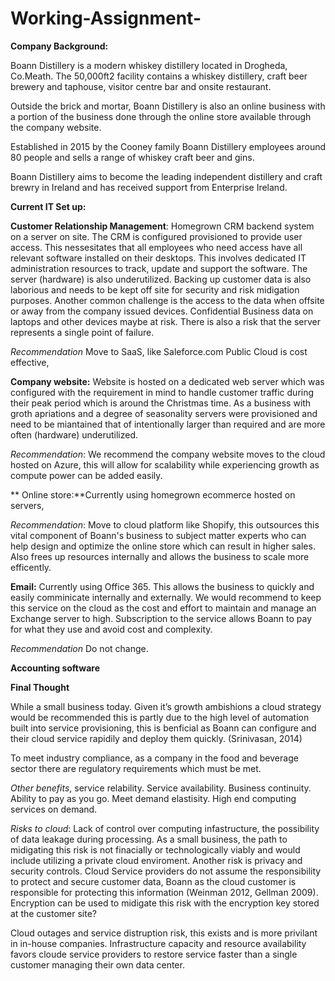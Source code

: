 # Working-Assignment-

**Company Background:** 

Boann Distillery is a modern whiskey distillery located in Drogheda, Co.Meath. The 50,000ft2 facility contains a whiskey distillery, craft beer brewery and taphouse, visitor centre bar and onsite restaurant. 

Outside the brick and mortar, Boann Distillery is also an online business with a portion of the business done through the online store available through the company website. 

Established in 2015 by the Cooney family Boann Distillery employees around 80 people and sells a range of whiskey craft beer and gins. 

Boann Distillery aims to become the leading independent distillery and craft brewry in Ireland and has received support from Enterprise Ireland. 

**Current IT Set up:** 

**Customer Relationship Management**: Homegrown CRM backend system on a server on site. The CRM is configured provisioned to provide user access. This nessesitates that all employees who need access have all relevant software installed on their desktops. This involves dedicated IT administration resources to track, update and support the software. The server (hardware) is also underutilized. Backing up customer data is also laborious and needs to be kept off site for security and risk midigation purposes. Another common challenge is the access to the data when offsite or away from the company issued devices. Confidential Business data on laptops and other devices maybe at risk. There is also a risk that the server represents a single point of failure. 

*Recommendation* 
Move to SaaS, like Saleforce.com Public Cloud is cost effective, 

**Company website:** Website is hosted on a dedicated web server which was configured with the requirement in mind to handle customer traffic during their peak period which is around the Christmas time. As a business with groth apriations and a degree of seasonality servers were provisioned and need to be miantained that of intentionally larger than required and are more often (hardware) underutilized. 

*Recommendation*: We recommend the company website moves to the cloud hosted on Azure, this will allow for scalability while experiencing growth as compute power can be added easily. 

** Online store:**Currently using homegrown ecommerce hosted on servers, 

*Recommendation*: Move to cloud platform like Shopify, this outsources this vital component of Boann's business to subject matter experts who can help design and optimize the online store which can result in higher sales. Also frees up resources internally and allows the business to scale more efficently. 

**Email:** Currently using Office 365. This allows the business to quickly and easily comminicate internally and externally. We would recommend to keep this service on the cloud as the cost and effort to maintain and manage an Exchange server to high. Subscription to the service allows Boann to pay for what they use and avoid cost and complexity. 

*Recommendation* Do not change.

**Accounting software**

**Final Thought** 

While a small business today. Given it’s growth ambishions a cloud strategy would be recommended this is partly due to the high level of automation built into service provisioning, this is benficial as Boann can configure and their cloud service rapidily and deploy them quickly. (Srinivasan, 2014)

To meet industry compliance, as a company in the food and beverage sector there are regulatory requirements which must be met. 

*Other benefits*, service relability. Service availability. Business continuity. Ability to pay as you go. Meet demand elastisity. High end computing services on demand. 

*Risks to cloud*: Lack of control over computing infastructure, the possibility of data leakage during processing. As a small business, the path to midigating this risk is not finacially or technologically viably and would include utilizing a private cloud enviroment. Another risk is privacy and security controls. Cloud Service providers do not assume the responsibility to protect and secure customer data, Boann as the cloud customer is responsible for protecting this information (Weinman 2012, Gellman 2009). Encryption can be used to midigate this risk with the encryption key stored at the customer site?

Cloud outages and service distruption risk, this exists and is more privilant in in-house companies. Infrastructure capacity and resource availability favors cloude service providers to restore service faster than a single customer managing their own data center. 

